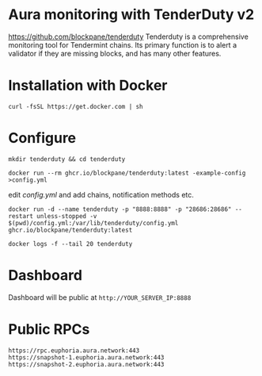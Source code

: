 # Aura monitoring with TenderDuty v2
https://github.com/blockpane/tenderduty
Tenderduty is a comprehensive monitoring tool for Tendermint chains. Its primary function is to alert a validator if they are missing blocks, and has many other features.

# Installation with Docker

`curl -fsSL https://get.docker.com | sh`

# Configure

```mkdir tenderduty && cd tenderduty```

```docker run --rm ghcr.io/blockpane/tenderduty:latest -example-config >config.yml```

edit *config.yml* and add chains, notification methods etc.

```docker run -d --name tenderduty -p "8888:8888" -p "28686:28686" --restart unless-stopped -v $(pwd)/config.yml:/var/lib/tenderduty/config.yml ghcr.io/blockpane/tenderduty:latest```

```docker logs -f --tail 20 tenderduty```

# Dashboard

Dashboard will be public at `http://YOUR_SERVER_IP:8888`

# Public RPCs

```
https://rpc.euphoria.aura.network:443
https://snapshot-1.euphoria.aura.network:443
https://snapshot-2.euphoria.aura.network:443
```